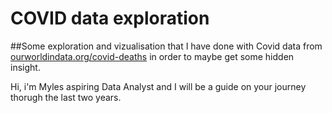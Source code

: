 # COVID data exploration

##Some exploration and vizualisation that I have done with Covid data from [ourworldindata.org/covid-deaths](https://ourworldindata.org/covid-deaths) in order to maybe get some hidden insight.

Hi, i'm Myles aspiring Data Analyst and I will be a guide on your journey thorugh the last two years.

